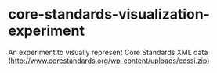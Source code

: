 # core-standards-visualization-experiment
An experiment to visually represent Core Standards XML data (http://www.corestandards.org/wp-content/uploads/ccssi.zip)

